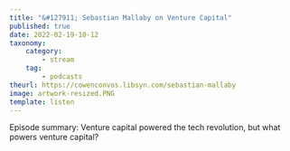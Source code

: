 ```yaml
---
title: "&#127911; Sebastian Mallaby on Venture Capital"
published: true
date: 2022-02-19-10-12
taxonomy:
    category:
        - stream
    tag:
        - podcasts
theurl: https://cowenconvos.libsyn.com/sebastian-mallaby
image: artwork-resized.PNG
template: listen
---
```


Episode summary: Venture capital powered the tech revolution, but what powers venture capital?
